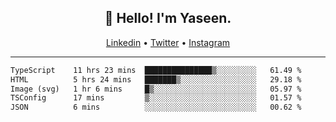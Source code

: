 <h2 align="center">👋 Hello! I'm Yaseen.</h2>
<p align="center">
  <a href="https://www.linkedin.com/in/yaseenkc/">Linkedin</a> •
  <a href="https://twitter.com/yaseeenkc">Twitter</a> •
  <a href="https://instagram.com/kc.yaseen">Instagram</a>
</p>


<!--- 🔭 I’m currently working at []() as an  -->
<!--- - 💬 Ask me about **Javascript, React and Git** -->
<!--- - 📫 How to reach me: [@kc.yaseen](https://instagram.com/kc.yaseen) on Instagram -->
<!--- - ⚡ Fun fact: Big Fan of the :zap: emoji -->

-------

<!--START_SECTION:waka-->

```txt
TypeScript    11 hrs 23 mins  ███████████████▒░░░░░░░░░   61.49 %
HTML          5 hrs 24 mins   ███████▒░░░░░░░░░░░░░░░░░   29.18 %
Image (svg)   1 hr 6 mins     █▒░░░░░░░░░░░░░░░░░░░░░░░   05.97 %
TSConfig      17 mins         ▒░░░░░░░░░░░░░░░░░░░░░░░░   01.57 %
JSON          6 mins          ░░░░░░░░░░░░░░░░░░░░░░░░░   00.62 %
```

<!--END_SECTION:waka-->
